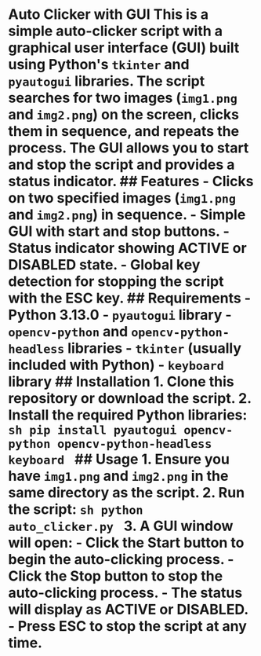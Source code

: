 # Auto Clicker with GUI This is a simple auto-clicker script with a graphical user interface (GUI) built using Python's `tkinter` and `pyautogui` libraries. The script searches for two images (`img1.png` and `img2.png`) on the screen, clicks them in sequence, and repeats the process. The GUI allows you to start and stop the script and provides a status indicator. ## Features - Clicks on two specified images (`img1.png` and `img2.png`) in sequence. - Simple GUI with start and stop buttons. - Status indicator showing ACTIVE or DISABLED state. - Global key detection for stopping the script with the ESC key. ## Requirements - Python 3.13.0 - `pyautogui` library - `opencv-python` and `opencv-python-headless` libraries - `tkinter` (usually included with Python) - `keyboard` library ## Installation 1. Clone this repository or download the script. 2. Install the required Python libraries: ```sh pip install pyautogui opencv-python opencv-python-headless keyboard ``` ## Usage 1. Ensure you have `img1.png` and `img2.png` in the same directory as the script. 2. Run the script: ```sh python auto_clicker.py ``` 3. A GUI window will open: - Click the **Start** button to begin the auto-clicking process. - Click the **Stop** button to stop the auto-clicking process. - The status will display as ACTIVE or DISABLED. - Press **ESC** to stop the script at any time.
